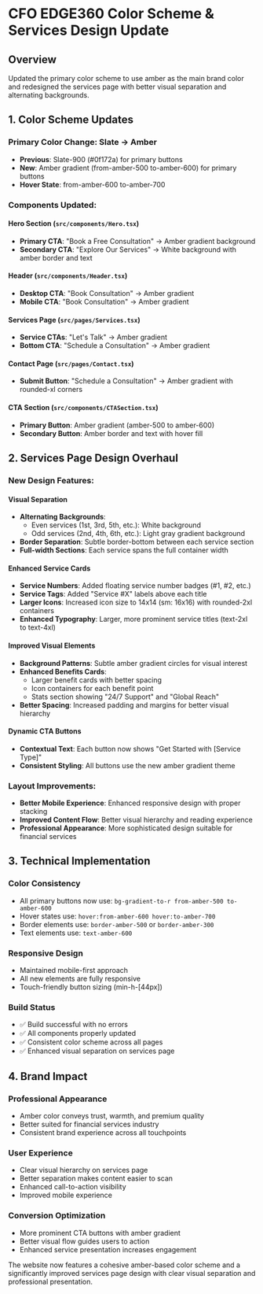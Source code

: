 # CFO EDGE360 Color Scheme & Services Design Update

## Overview
Updated the primary color scheme to use amber as the main brand color and redesigned the services page with better visual separation and alternating backgrounds.

## 1. Color Scheme Updates

### Primary Color Change: Slate → Amber
- **Previous**: Slate-900 (#0f172a) for primary buttons
- **New**: Amber gradient (from-amber-500 to-amber-600) for primary buttons
- **Hover State**: from-amber-600 to-amber-700

### Components Updated:

#### Hero Section (`src/components/Hero.tsx`)
- **Primary CTA**: "Book a Free Consultation" → Amber gradient background
- **Secondary CTA**: "Explore Our Services" → White background with amber border and text

#### Header (`src/components/Header.tsx`)
- **Desktop CTA**: "Book Consultation" → Amber gradient
- **Mobile CTA**: "Book Consultation" → Amber gradient

#### Services Page (`src/pages/Services.tsx`)
- **Service CTAs**: "Let's Talk" → Amber gradient
- **Bottom CTA**: "Schedule a Consultation" → Amber gradient

#### Contact Page (`src/pages/Contact.tsx`)
- **Submit Button**: "Schedule a Consultation" → Amber gradient with rounded-xl corners

#### CTA Section (`src/components/CTASection.tsx`)
- **Primary Button**: Amber gradient (amber-500 to amber-600)
- **Secondary Button**: Amber border and text with hover fill

## 2. Services Page Design Overhaul

### New Design Features:

#### Visual Separation
- **Alternating Backgrounds**: 
  - Even services (1st, 3rd, 5th, etc.): White background
  - Odd services (2nd, 4th, 6th, etc.): Light gray gradient background
- **Border Separation**: Subtle border-bottom between each service section
- **Full-width Sections**: Each service spans the full container width

#### Enhanced Service Cards
- **Service Numbers**: Added floating service number badges (#1, #2, etc.)
- **Service Tags**: Added "Service #X" labels above each title
- **Larger Icons**: Increased icon size to 14x14 (sm: 16x16) with rounded-2xl containers
- **Enhanced Typography**: Larger, more prominent service titles (text-2xl to text-4xl)

#### Improved Visual Elements
- **Background Patterns**: Subtle amber gradient circles for visual interest
- **Enhanced Benefits Cards**: 
  - Larger benefit cards with better spacing
  - Icon containers for each benefit point
  - Stats section showing "24/7 Support" and "Global Reach"
- **Better Spacing**: Increased padding and margins for better visual hierarchy

#### Dynamic CTA Buttons
- **Contextual Text**: Each button now shows "Get Started with [Service Type]"
- **Consistent Styling**: All buttons use the new amber gradient theme

### Layout Improvements:
- **Better Mobile Experience**: Enhanced responsive design with proper stacking
- **Improved Content Flow**: Better visual hierarchy and reading experience
- **Professional Appearance**: More sophisticated design suitable for financial services

## 3. Technical Implementation

### Color Consistency
- All primary buttons now use: `bg-gradient-to-r from-amber-500 to-amber-600`
- Hover states use: `hover:from-amber-600 hover:to-amber-700`
- Border elements use: `border-amber-500` or `border-amber-300`
- Text elements use: `text-amber-600`

### Responsive Design
- Maintained mobile-first approach
- All new elements are fully responsive
- Touch-friendly button sizing (min-h-[44px])

### Build Status
- ✅ Build successful with no errors
- ✅ All components properly updated
- ✅ Consistent color scheme across all pages
- ✅ Enhanced visual separation on services page

## 4. Brand Impact

### Professional Appearance
- Amber color conveys trust, warmth, and premium quality
- Better suited for financial services industry
- Consistent brand experience across all touchpoints

### User Experience
- Clear visual hierarchy on services page
- Better separation makes content easier to scan
- Enhanced call-to-action visibility
- Improved mobile experience

### Conversion Optimization
- More prominent CTA buttons with amber gradient
- Better visual flow guides users to action
- Enhanced service presentation increases engagement

The website now features a cohesive amber-based color scheme and a significantly improved services page design with clear visual separation and professional presentation.
